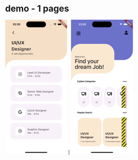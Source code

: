 # demo - 1 pages 


<img src="../../assets/demo_one/page1.png" width=200>
|
<img src="../../assets/demo_one/page2.png" width=200>

